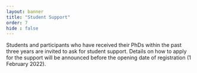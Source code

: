 ```yaml
---
layout: banner
title: "Student Support"
order: 7
hide : false
---
```


Students and participants who have received their PhDs within the past three years are invited to ask for student support. Details on how to apply for the support will be announced before the opening date of registration (1 February 2022).

<!--
Students and participants who have received their PhDs within the past three years are invited to ask for student support attach their application and CV onto registration form in INDICO page. In addition, a reference letter should be sent separately from their supervisor to [sqm2022@hipex.phys.pusan.ac.kr](mailto:sqm2022@hipex.phys.pusan.ac.kr) Applications for the support will be accepted from **1 February 2022** through **28 March 2022**. Support acceptance notifications will be delivered by **15 April 2022**.

For a limited number of applications there will be a reduction or waiving of the conference fee. The budget for student support is delivered by several [sponsors](/pages/sponsors/) and organizing committee.
-->